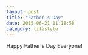 ```yaml
---
layout: post
title: "Father's Day"
date: 2015-06-21 11:18:58
category: lifestyle
---
```

Happy Father's Day Everyone!